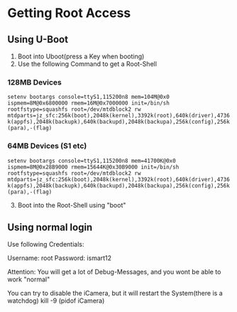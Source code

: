 # Getting Root Access
## Using U-Boot
1. Boot into Uboot(press a Key when booting)
2. Use the following Command to get a Root-Shell
### 128MB Devices
`setenv bootargs console=ttyS1,115200n8 mem=104M@0x0 ispmem=8M@0x6800000 rmem=16M@0x7000000 init=/bin/sh rootfstype=squashfs root=/dev/mtdblock2 rw mtdparts=jz_sfc:256k(boot),2048k(kernel),3392k(root),640k(driver),4736k(appfs),2048k(backupk),640k(backupd),2048k(backupa),256k(config),256k(para),-(flag)`
### 64MB Devices (S1 etc)
`setenv bootargs console=ttyS1,115200n8 mem=41700K@0x0 ispmem=8M@0x28B9000 rmem=15644K@0x30B9000 init=/bin/sh rootfstype=squashfs root=/dev/mtdblock2 rw mtdparts=jz_sfc:256k(boot),2048k(kernel),3392k(root),640k(driver),4736k(appfs),2048k(backupk),640k(backupd),2048k(backupa),256k(config),256k(para),-(flag)`

3. Boot into the Root-Shell using "boot"

## Using normal login

Use following Credentials:

Username: root
Password:  ismart12

Attention: You will get a lot of Debug-Messages, and you wont be able to work "normal"

You can try to disable the iCamera, but it will restart the System(there is a watchdog)
kill -9 (pidof iCamera)


